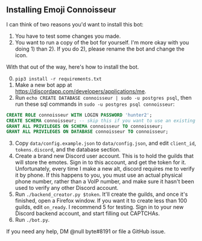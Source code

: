 ## Installing Emoji Connoisseur

I can think of two reasons you'd want to install this bot:
1. You have to test some changes you made.
2. You want to run a copy of the bot for yourself.
I'm more okay with you doing 1) than 2). If you do 2), please rename the bot and change the icon.

With that out of the way, here's how to install the bot.

0) `pip3 install -r requirements.txt`
1) Make a new bot app at https://discordapp.com/developers/applications/me.
2) Run `echo CREATE DATABASE connoisseur | sudo -u postgres psql`, then run these sql commands in
`sudo -u postgres psql connoisseur`:
```sql
CREATE ROLE connoisseur WITH LOGIN PASSWORD 'hunter2';
CREATE SCHEMA connoisseur; -- skip this if you want to use an existing schema
GRANT ALL PRIVILEGES ON SCHEMA connoisseur TO connoisseur;
GRANT ALL PRIVILEGES ON DATABASE connoisseur TO connoisseur;
```
3) Copy `data/config.example.json` to `data/config.json`,
and edit `client_id`, `tokens.discord`, and the database section.
4) Create a brand new Discord user account. This is to hold the guilds that will store the emotes.
Sign in to this account, and get the token for it.
Unfortunately, every time I make a new alt, discord requires me to verify it by phone.
If this happens to you, you must use an actual physical phone number, rather than a VoIP number,
and make sure it hasn't been used to verify any other Discord account.
5) Run `./backend_creator.py $token`.
It'll create the guilds, and once it's finished, open a Firefox window.
If you want it to create less than 100 guilds, edit `on_ready`. I recommend 5 for testing.
Sign in to your new Discord backend account, and start filling out CAPTCHAs.
6) Run `./bot.py`.

If you need any help, DM @null byte#8191 or file a GitHub issue.
